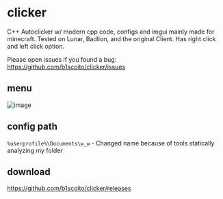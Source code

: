 # clicker
C++ Autoclicker w/ modern cpp code, configs and imgui mainly made for minecraft.
Tested on Lunar, Badlion, and the original Client.
Has right click and left click option.

Please open issues if you found a bug: https://github.com/b1scoito/clicker/issues

## menu
![image](https://i.imgur.com/gIQ3zfn.png)

## config path
`%userprofile%\Documents\w_w` - Changed name because of tools statically analyzing my folder

## download
https://github.com/b1scoito/clicker/releases
